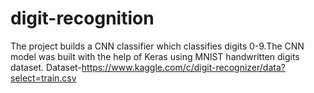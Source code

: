 # digit-recognition
The project builds a CNN classifier which classifies digits 0-9.The CNN model was built with the help of Keras using MNIST handwritten digits dataset. Dataset-https://www.kaggle.com/c/digit-recognizer/data?select=train.csv
